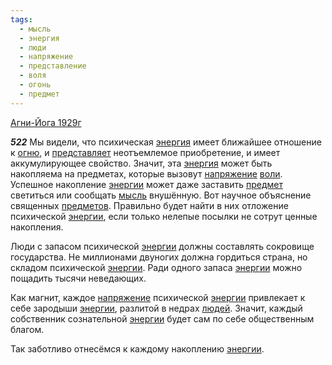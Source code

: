 ```yaml
---
tags:
  - мысль
  - энергия
  - люди
  - напряжение
  - представление
  - воля
  - огонь
  - предмет
---
```


[Агни-Йога 1929г](/agni/1929)

___522___
Мы видели, что психическая [энергия](/tag/#энергия) имеет ближайшее отношение к [огню](/tag/#огонь), и [представляет](/tag/#представление) неотъемлемое приобретение, и имеет аккумулирующее свойство. Значит, эта [энергия](/tag/#энергия) может быть накопляема на предметах, которые вызовут [напряжение](/tag/#напряжение) [воли](/tag/#воля). Успешное накопление [энергии](/tag/#энергия) может даже заставить [предмет](/tag/#предмет) светиться или сообщать [мысль](/tag/#мысль) внушённую. Вот научное объяснение священных [предметов](/tag/#предмет). Правильно будет найти в них отложение психической [энергии](/tag/#энергия), если только нелепые посылки не сотрут ценные накопления.   

Люди с запасом психической [энергии](/tag/#энергия) должны составлять сокровище государства. Не миллионами двуногих должна гордиться страна, но складом психической [энергии](/tag/#энергия). Ради одного запаса [энергии](/tag/#энергия) можно пощадить тысячи неведающих.   

Как магнит, каждое [напряжение](/tag/#напряжение) психической [энергии](/tag/#энергия) привлекает к себе зародыши [энергии](/tag/#энергия), разлитой в недрах [людей](/tag/#люди). Значит, каждый собственник сознательной [энергии](/tag/#энергия) будет сам по себе общественным благом.   

Так заботливо отнесёмся к каждому накоплению [энергии](/tag/#энергия).
